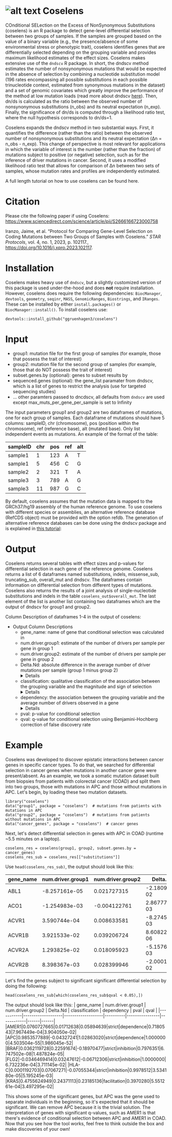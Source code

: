 # ![alt text](https://github.com/ggruenhagen3/coselens/blob/master/icon.png?raw=true)  Coselens 
COnditional SELection on the Excess of NonSynonymous Substitutions (coselens) is an R package to detect gene-level differential selection between two groups of samples. If the samples are grouped based on the value of a binary variable (e.g., the presence/absence of some environmental stress or phenotypic trait), coselens identifies genes that are differentially selected depending on the grouping variable and provides maximum likelihood estimates of the effect sizes. Coselens makes extensive use of the ```dndscv``` R package. In short, the dndscv method estimates the number of nonsynonymous mutations that would be expected in the absence of selection by combining a nucleotide substitution model (196 rates encompassing all possible substitutions in each possible trinucleotide context, estimated from synonymous mutations in the dataset) and a set of genomic covariates which greatly improve the performance of the method at low mutation loads (read more about dndscv [here](https://github.com/im3sanger/dndscv)). Then, dn/ds is calculated as the ratio between the observed number of nonsynonymous substitutions (n_obs) and its neutral expectation (n_exp). Finally, the significance of dn/ds is computed through a likelihood ratio test, where the null hypothesis corresponds to dn/ds=1.

Coselens expands the dndscv method in two substantial ways. First, it quantifies the difference (rather than the ratio) between the observed number of nonsynonymous substitutions and its neutral expectation (Δn = n_obs - n_exp). This change of perspective is most relevant for applications in which the variable of interest is the number (rather than the fraction) of mutations subject to positive (or negative) selection, such as for the inference of driver mutations in cancer. Second, it uses a modified likelihood ratio test that allows for comparison of Δn between two sets of samples, whose mutation rates and profiles are independently estimated. 

A full length tutorial on how to use coselens can be found here.

# Citation
Please cite the following paper if using Coselens: https://www.sciencedirect.com/science/article/pii/S2666166723000758

Iranzo, Jaime, et al. “Protocol for Comparing Gene-Level Selection on Coding Mutations between Two Groups of Samples with Coselens.” *STAR Protocols*, vol. 4, no. 1, 2023, p. 102117., https://doi.org/10.1016/j.xpro.2023.102117. 

# Installation
Coselens makes heavy use of ```dndscv```, but a slightly customized version of this package is used under-the-hood and does **not** require installation. However, coselens does require the following dependencies: ```BiocManager```, ```devtools```, ```geometry```, ```seqinr```, ```MASS```, ```GenomicRanges```, ```Biostrings```, and ```IRanges```. These can be installed by either ```install.packages()``` or ```BiocManager::install()```. To install coselens use:
```
devtools::install_github("ggruenhagen3/coselens")
```

# Input
* group1: mutation file for the first group of samples (for example, those that possess the trait of interest)
* group2: mutation file for the second group of samples (for example, those that do NOT possess the trait of interest)
* subset.genes.by (optional): genes to subset results by
* sequenced.genes (optional): the gene_list paramater from dndscv, which is a list of genes to restrict the analysis (use for targeted sequencing studies)
* ... other paramters passed to dncdscv, all defaults from ```dndscv``` are used except max_muts_per_gene_per_sample is set to Infinity

The input parameters group1 and group2 are two dataframes of mutations, one for each group of samples. Each dataframe of mutations should have 5 columns: sampleID, chr (chromosome), pos (position within the chromosome), ref (reference base), alt (mutated base). Only list independent events as mutations. An example of the format of the table:

|sampleID | chr | pos | ref | alt|
|---------|-----|-----|-----|----|
|sample1  | 1   | 123 | A   | T  |
|sample1  | 5   | 456 | C   | G  |
|sample2  | 2   | 321 | T   | A  |
|sample3  | 3   | 789 | A   | G  |
|sample3  | 11  | 987 | G   | C  |

By default, coselens assumes that the mutation data is mapped to the GRCh37/hg19 assembly of the human reference genome. To use coselens with different species or assemblies, an alternative reference database (RefCDS object) must be provided with the option refdb. The generation of alternative reference databases can be done using the dndscv package and is explained in [this tutorial](http://htmlpreview.github.io/?http://github.com/im3sanger/dndscv/blob/master/vignettes/buildref.html):

# Output
Coselens returns several tables with effect sizes and p-values for differential selection in each gene of the reference genome. Coselens returns a list of 6 dataframes named substitutions, indels, missense_sub, truncating_sub, overall_mut and dndscv. The dataframes contain information on differential selection from different types of mutations. Coselens also returns the results of a joint analysis of single-nucleotide substitutions and indels in the table ```coselens_out$overall_mut```. The last element of the list is another list containing two dataframes which are the output of dndscv for group1 and group2.

Column Description of dataframes 1-4 in the output of coselens: 
* Output Column Descriptions
  * gene_name: name of gene that conditional selection was calculated in
  * num.driver.group1: estimate of the number of drivers per sample per gene in group 1
  * num.driver.group2: estimate of the number of drivers per sample per gene in group 2
  * Delta.Nd: absolute difference in the average number of driver mutations per sample (group 1 minus group 2) <details><summary>Details</summary>A major feature of Coselens is that it provides the user with biologically meaningful effect sizes for the magnitude of conditional selection. The most straightforward way to quantify effect sizes is by calculating the difference in the average number of driver mutations in the presence and absence of the condition of interest. We call that measure of effect size ΔNd (column 4, Delta.Nd). The value of ΔNd indicates, in absolute terms, how the grouping variable modifies the average number of driver mutations in a gene.</details>
  * classification: qualitative classification of the association between the grouping variable and the magnitude and sign of selection <details><summary>Details</summary>)Provides a qualitative classification of the association between the grouping variable (the condition of interest) and the magnitude and sign of selection. Independence implies that the grouping variable does not affect selection for drivers; strict dependence implies that drivers are only positively selected in the first group of samples, in which the condition of interest is met; strict inhibition implies that positive selection only acts in the second group, in which the condition is not met. Strict dependence and strict inhibition are the two extremes of conditionality, that is, cases of full conditionality. Instances of partial conditionality are labeled as facilitation and inhibition, respectively. Together with independence, these four classes cover the whole spectrum of dependencies for positively selected driver mutations. If negative (purifying) selection is dominant, other classes of dependency become possible: strict dependence with sign change, if the sign of selection changes from negative to positive when the condition is met; strict inhibition with sign change, if the sign of selection changes from positive to negative when the condition is met; aggravation, if purifying selection against mutations becomes stronger when the condition is met; and relaxation, if selection against mutations becomes weaker when the condition is met. </details>
  * dependency: the association between the grouping variable and the average number of drivers observed in a gene<details><summary>Details</summary>A quantitative measure of these associations (read details of classification), which takes values between 0/NA (no conditionality) and 1 (full conditionality).</details>
  * pval: p-value for conditional selection
  * qval: q-value for conditional selection using Benjamini-Hochberg correction of false discovery rate
# Example
Coselens was developed to discover epistatic interactions between cancer genes in specific cancer types. To do that, we searched for differential selection in cancer genes when mutations in another cancer gene were present/absent. As an example, we took a somatic mutation dataset built from biopsies from patients with colorectal cancer (COAD) and split them into two groups, those with mutations in APC and those without mutations in APC. Let's begin, by loading these two mutation datasets.

```
library("coselens")
data("group1", package = "coselens")  # mutations from patients with    mutations in APC
data("group2", package = "coselens")  # mutations from patients without mutations in APC
data("cancer_genes", package = "coselens")  # cancer genes
```

Next, let's detect differential selection in genes with APC in COAD (runtime ~5.5 minutes on a laptop).

```
coselens_res = coselens(group1, group2, subset.genes.by = cancer_genes)
coselens_res_sub = coselens_res[["substitutions"]]
```

Use ```head(coselens_res_sub)```, the output should look like this:

| gene_name | num.driver.group1 | num.driver.group2 | Delta.Nd | classification | dependency | pval | qval |
|-----------|-------------------|-------------------|----------|----------------|------------|------|------|
|ABL1|-8.257161e-05|0.021727315|-2.180989e-02|independence|NA|0.4441554|0.9641846|
|ACO1|-1.254983e-03|-0.004122761|2.867778e-03|independence|NA|0.6332841|1.0000000|
|ACVR1|3.590744e-04|0.008633581|-8.274506e-03|independence|NA|0.7083277|1.0000000|
|ACVR1B|3.921533e-02|0.039206724|8.608222e-06|independence|NA|0.9904680|1.0000000|
|ACVR2A|1.293825e-02|0.018095923|-5.157675e-03|independence|NA|0.6835451|1.0000000|
|ACVR2B|8.398367e-03|0.028399946|-2.000158e-02|independence|NA|0.1140772|0.9032615|

Let's find the genes subject to significant significant differential selection by doing the following:

```
head(coselens_res_sub[which(coselens_res_sub$qval < 0.05),])
```

The output should look like this:
| gene_name | num.driver.group1 | num.driver.group2 | Delta.Nd | classification | dependency | pval | qval |
|-----------|-------------------|-------------------|----------|----------------|------------|------|------|
|AMER1|0.0760727665|0.01712638|0.05894639|strict|dependence|0.7180543|7.967449e-04|3.904050e-02|
|APC|0.9853577889|-0.04327241|1.02863020|strict|dependence|1.0000000|4.503504e-55|1.986045e-52|
|BRAF|0.0362119728|0.22591674|-0.18970477|strict|inhibition|0.7976351|6.747502e-08|1.487824e-05|
|FLG2|-0.0346469414|0.03247612|-0.06712306|strict|inhibition|1.0000000|6.732236e-04|3.711145e-02|
|HLA-C|0.0001192703|0.07067271|-0.07055344|strict|inhibition|0.9978512|3.534180e-05|5.195245e-03|
|KRAS|0.4755624949|0.24371113|0.23185136|facilitation|0.3970280|5.551261e-04|3.497295e-02|

This shows some of the significant genes, but APC was the gene used to separate individuals in the beginning, so it's expected that it should be significant. We can remove APC because it is the trivial solution. The interpretation of genes with significant q-values, such as AMER1 is that there's evidence of conditional selection between APC and AMER1 in COAD. Now that you see how the tool works, feel free to think outside the box and make discoveries of your own!
